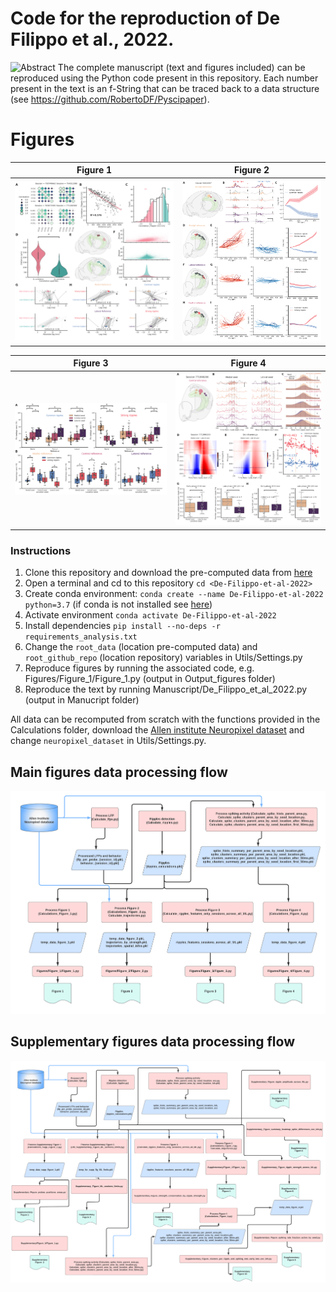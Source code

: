 # Code for the reproduction of De Filippo et al., 2022.
![Abstract](Manuscript/Abstract_De_Filippo_et_al_2022.jpg "Figure 1")
The complete manuscript (text and figures included) can be reproduced using the Python code present in this repository. Each number present in the text is an f-String that can be traced back to a data structure (see https://github.com/RobertoDF/Pyscipaper).

# Figures
Figure 1          |  Figure 2
:-------------------------:|:-------------------------:
![Figure 1](Output_figures/Figure_1.png "Figure 1") |  ![Figure 2](Output_figures/Figure_2.png "Figure 2")

Figure 3         |  Figure 4
:-------------------------:|:-------------------------:
![Figure 3](Output_figures/Figure_3.png "Figure 3") |  ![Figure 4](Output_figures/Figure_4.png "Figure 4")

### Instructions

1. Clone this repository and download the pre-computed data from [here](10.6084/m9.figshare.20209913)
2. Open a terminal and cd to this repository `cd <De-Filippo-et-al-2022>`
3. Create conda environment: `conda create --name De-Filippo-et-al-2022 python=3.7` (if conda is not installed see [here](https://docs.conda.io/projects/conda/en/latest/user-guide/install/index.html))
4. Activate environment `conda activate De-Filippo-et-al-2022`  
5. Install dependencies `pip install --no-deps -r requirements_analysis.txt`     
6. Change the `root_data` (location pre-computed data) and `root_github_repo` (location repository) variables in Utils/Settings.py
7. Reproduce figures by running the associated code, e.g. Figures/Figure_1/Figure_1.py (output in Output_figures folder)
8. Reproduce the text by running Manuscript/De_Filippo_et_al_2022.py (output in Manucript folder)

All data can be recomputed from scratch with the functions provided in the Calculations folder, download the [Allen institute Neuropixel dataset](https://allensdk.readthedocs.io/en/latest/visual_coding_neuropixels.html) and change `neuropixel_dataset` in Utils/Settings.py.

## Main figures data processing flow
![](Main_figs_flowchart.png)

## Supplementary figures data processing flow
![](Supplementary_figs_flowchart.png)





